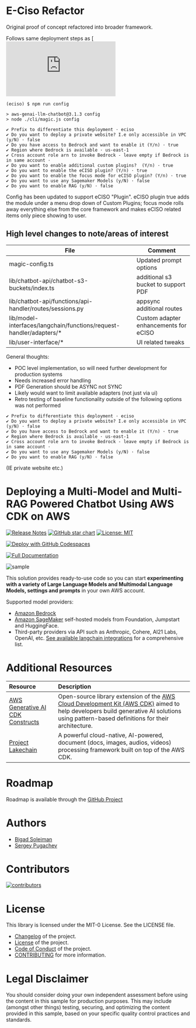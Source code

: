 # E-Ciso Refactor
Original proof of concept refactored into broader framework.

Follows same deployment steps as [![Original Framework](https://aws-samples.github.io/aws-genai-llm-chatbot/guide/deploy.html)

```
(eciso) $ npm run config

> aws-genai-llm-chatbot@3.1.3 config
> node ./cli/magic.js config

✔ Prefix to differentiate this deployment · eciso
✔ Do you want to deploy a private website? I.e only accessible in VPC (y/N) · false
✔ Do you have access to Bedrock and want to enable it (Y/n) · true
✔ Region where Bedrock is available · us-east-1
✔ Cross account role arn to invoke Bedrock - leave empty if Bedrock is in same account · 
✔ Do you want to enable additional custom plugins?  (Y/n) · true
✔ Do you want to enable the eCISO plugin? (Y/n) · true
✔ Do you want to enable the focus mode for eCISO plugin? (Y/n) · true
✔ Do you want to use any Sagemaker Models (y/N) · false
✔ Do you want to enable RAG (y/N) · false
```

Config has been updated to support eCISO "Plugin". eCISO plugin true adds the module under a menu drop down of Custom Plugins; focus mode rolls away everything else from the core framework and makes eCISO related items only piece showing to user.

## High level changes to note/areas of interest

| File | Comment |
|--------- | ------------ |
| magic-config.ts | Updated prompt options |
| lib/chatbot-api/chatbot-s3-buckets/index.ts | additional s3 bucket to support PDF |
| lib/chatbot-api/functions/api-handler/routes/sessions.py | appsync additional routes |
| lib/model-interfaces/langchain/functions/request-handler/adapters/* | Custom adapter enhancements for eCISO |
| lib/user-interface/* | UI related tweaks | 

General thoughts:
* POC level implementation, so will need further development for production systems
* Needs increased error handling
* PDF Generation should be ASYNC not SYNC
* Likely would want to limit available adapters (not just via ui)
* Retro testing of baseline functionality outside of the following options was not performed
```
✔ Prefix to differentiate this deployment · eciso
✔ Do you want to deploy a private website? I.e only accessible in VPC (y/N) · false
✔ Do you have access to Bedrock and want to enable it (Y/n) · true
✔ Region where Bedrock is available · us-east-1
✔ Cross account role arn to invoke Bedrock - leave empty if Bedrock is in same account · 
✔ Do you want to use any Sagemaker Models (y/N) · false
✔ Do you want to enable RAG (y/N) · false
```
(IE private website etc.)


# Deploying a Multi-Model and Multi-RAG Powered Chatbot Using AWS CDK on AWS

[![Release Notes](https://img.shields.io/github/v/release/aws-samples/aws-genai-llm-chatbot)](https://github.com/aws-samples/aws-genai-llm-chatbot/releases)
[![GitHub star chart](https://img.shields.io/github/stars/aws-samples/aws-genai-llm-chatbot?style=social)](https://star-history.com/#aws-samples/aws-genai-llm-chatbot)
[![License: MIT](https://img.shields.io/badge/License-MIT-yellow.svg)](https://opensource.org/licenses/MIT)

[![Deploy with GitHub Codespaces](https://github.com/codespaces/badge.svg)](https://aws-samples.github.io/aws-genai-llm-chatbot/guide/deploy.html#deploy-with-github-codespaces)

[![Full Documentation](https://img.shields.io/badge/Full%20Documentation-blue?style=for-the-badge&logo=Vite&logoColor=white)](https://aws-samples.github.io/aws-genai-llm-chatbot/)

![sample](docs/about/assets/chabot-sample.gif "AWS GenAI Chatbot")

This solution provides ready-to-use code so you can start **experimenting with a variety of Large Language Models and Multimodal Language Models, settings and prompts** in your own AWS account.

Supported model providers:

- [Amazon Bedrock](https://aws.amazon.com/bedrock/)
- [Amazon SageMaker](https://aws.amazon.com/sagemaker/) self-hosted models from Foundation, Jumpstart and HuggingFace.
- Third-party providers via API such as Anthropic, Cohere, AI21 Labs, OpenAI, etc. [See available langchain integrations](https://python.langchain.com/docs/integrations/llms/) for a comprehensive list.

# Additional Resources

| Resource |Description|
|:-------------|:-------------|
| [AWS Generative AI CDK Constructs](https://github.com/awslabs/generative-ai-cdk-constructs/) | Open-source library extension of the [AWS Cloud Development Kit (AWS CDK)](https://docs.aws.amazon.com/cdk/v2/guide/home.html)  aimed to help developers build generative AI solutions using pattern-based definitions for their architecture. |
| [Project Lakechain](https://github.com/awslabs/project-lakechain) | A powerful cloud-native, AI-powered, document (docs, images, audios, videos) processing framework built on top of the AWS CDK. |

# Roadmap

Roadmap is available through the [GitHub Project](https://github.com/orgs/aws-samples/projects/69)

# Authors

- [Bigad Soleiman](https://www.linkedin.com/in/bigadsoleiman/)
- [Sergey Pugachev](https://www.linkedin.com/in/spugachev/)

# Contributors
[![contributors](https://contrib.rocks/image?repo=aws-samples/aws-genai-llm-chatbot&max=2000)](https://github.com/aws-samples/aws-genai-llm-chatbot/graphs/contributors)

# License

This library is licensed under the MIT-0 License. See the LICENSE file.

- [Changelog](CHANGELOG.md) of the project.
- [License](LICENSE) of the project.
- [Code of Conduct](CODE_OF_CONDUCT.md) of the project.
- [CONTRIBUTING](CONTRIBUTING.md#security-issue-notifications) for more information.

# Legal Disclaimer

You should consider doing your own independent assessment before using the content in this sample for production purposes. This may include (amongst other things) testing, securing, and optimizing the content provided in this sample, based on your specific quality control practices and standards.
